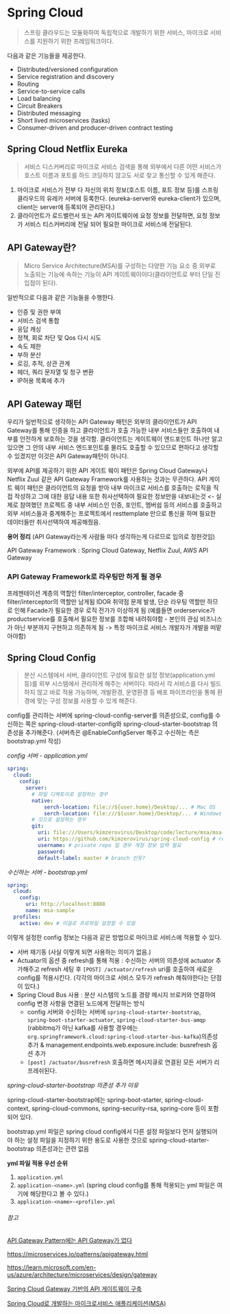 # Spring Cloud

> 스프링 클라우드는 모듈화하여 독립적으로 개발하기 위한 서비스, 마이크로 서비스를 지원하기 위한 프레임워크이다.

다음과 같은 기능들을 제공한다.

- Distributed/versioned configuration
- Service registration and discovery
- Routing
- Service-to-service calls
- Load balancing
- Circuit Breakers
- Distributed messaging
- Short lived microservices (tasks)
- Consumer-driven and producer-driven contract testing

## Spring Cloud Netflix Eureka

> 서비스 디스커버리로 마이크로 서비스 검색을 통해 외부에서 다른 어떤 서비스가 호스트 이름과 포트를 하드 코딩하지 않고도 서로 찾고 통신할 수 있게 해준다.

1. 마이크로 서비스가 전부 다 자신의 위치 정보(호스트 이름, 포트 정보 등)를 스프링 클라우드의 유레카 서버에 등록한다. (eureka-server와 eureka-client가 있으며, client는 server에 등록되어 관리된다.)
2. 클라이언트가 로드밸런서 또는 API 게이트웨이에 요청 정보를 전달하면, 요청 정보가 서비스 티스커버리에 전달 되어 필요한 마이크로 서비스에 전달된다.


## API Gateway란?

> Micro Service Architecture(MSA)를 구성하는 다양한 기능 요소 중 외부로 노출되는 기능에 속하는 기능이 API 게이트웨이이다(클라이언트로 부터 단일 진입점이 된다).

일반적으로 다음과 같은 기능들을 수행한다.

- 인증 및 권한 부여
- 서비스 검색 통합
- 응답 캐싱
- 정책, 회로 차단 및 Qos 다시 시도
- 속도 제한
- 부하 분산
- 로깅, 추적, 상관 관계
- 헤더, 쿼리 문자열 및 청구 변환
- IP허용 목록에 추가

## API Gateway 패턴

우리가 일반적으로 생각하는 API Gateway 패턴은 외부의 클라이언트가 API Gateway를 통해 인증을 하고 클라이언트가 호출 가능한 내부 서비스들만 호출하여 내부를 안전하게 보호하는 것을 생각함. 클라이언트는 게이트웨이 엔드포인트 하나만 알고 있으면 그 안의 내부 서비스 엔드포인트를 몰라도 호출할 수 있으므로 편하다고 생각할 수 있겠지만 이것은 API Gateway패턴이 아니다.<br/>

외부에 API를 제공하기 위한 API 게이트 웨이 패턴은 Spring Cloud Gateway나 Netflix Zuul 같은 API Gateway Framework를 사용하는 것과는 무관하다. API 게이트 웨이 패턴은 클라이언트의 요청을 받아 내부 마이크로 서비스를 호출하는 로직을 직접 작성하고 그에 대한 응답 내용 또한 취사선택하여 필요한 정보만을 내보내는것 <- 실제로 참여했던 프로젝트 중 내부 서비스인 인증, 포인트, 멤버쉽 등의 서비스를 호출하고 외부 서비스들과 중계해주는 프로젝트에서 resttemplate 만으로 통신을 하며 필요한 데이터들만 취사선택하여 제공해줬음. <br/>



**용어 정리** (API Gateway라는게 사람들 마다 생각하는게 다르므로 임의로 정한것임) <br/>

API Gateway Framework : Spring Cloud Gateway, Netflix Zuul, AWS API Gateway <br/>

### API Gateway Framework로 라우팅만 하게 될 경우

프레젠테이션 계층의 역할인 filter/interceptor, controller, facade 중 filter/interceptor의 역할만 남게됨 IDOR 취약점 문제 발생, 단순 라우팅 역할만 하므로 인해 Facade가 필요한 경우 로직 전가가 이상하게 됨 (예를들면 orderservice가 productservice를 호출해서 필요한 정보를 조합해 내려줘야함 - 본인의 관심 비즈니스가 아닌 부분까지 구현하고 의존하게 됨 -> 특정 마이크로 서비스 개발자가 개발을 떠맡아야함)

## Spring Cloud Config

> 분산 시스템에서 서버, 클라이언트 구성에 필요한 설정 정보(application.yml 등)를 외부 시스템에서 관리하게 해주는 서버이다. 따라서 각 서비스를 다시 빌드하지 않고 바로 적용 가능하며, 개발환경, 운영환경 등 배포 파이프라인을 통해 환경에 맞는 구성 정보를 사용할 수 있게 해준다.

config를 관리하는 서버에 spring-cloud-config-server를 의존성으로, config를 수신하는 쪽은 spring-cloud-starter-config와 spring-cloud-starter-bootstrap 의존성을 추가해준다. (서버측은 @EnableConfigServer 해주고 수신하는 측은 bootstrap.yml 작성)<br/>

*config 서버 - application.yml*

```yaml
spring:
  cloud:
    config:
      server:
        # 파일 디렉토리로 설정하는 경우
      	native:
      		serch-location: file://${user.home}/Desktop/... # Mac OS
      		serch-location: file:///${user.home}/Desktop/... # Windows
      	# 깃으로 설정하는 경우
        git:
          uri: file:///Users/kimzerovirus/Desktop/code/lecture/msa/msa-sample/git-local-repo # local
          uri: https://github.com/kimzerovirus/spring-cloud-config # remote
          username: # private repo 일 경우 계정 정보 입력 필요
          password:
          default-label: master # branch 인듯?
```

*수신하는 서버 - bootstrap.yml* 

```yaml
spring:
  cloud:
    config:
      uri: http://localhost:8888
      name: msa-sample
  profiles:
    active: dev # 이걸로 프로파일 설정할 수 있음
```

이렇게 설정한 config 정보는 다음과 같은 방법으로 마이크로 서비스에 적용할 수 있다.

- 서버 재기동 (사실 이렇게 되면 사용하는 의미가 없음.)
- Actuator의 옵션 중 refresh를 통해 적용 : 수신하는 서버의 의존성에 actuator 추가해주고 refresh 세팅 후 `[POST] /actuator/refresh` uri를 호출하여 새로운 config를 적용시킨다. (각각의 마이크로 서비스 모두가 refresh 해줘야한다는 단점이 있다.)
- Spring Cloud Bus 사용 : 분산 시스템의 노드를 경량 메시지 브로커와 연결하여 config 변경 사항을 연결된 노드에게 전달하는 방식
  - config 서버와 수신하는 서버에 `spring-cloud-starter-bootstrap`, `spring-boot-starter-actuator`, `spring-cloud-starter-bus-amqp` (rabbitmq가 아닌 kafka를 사용할 경우에는 `org.springframework.cloud:spring-cloud-starter-bus-kafka`)의존성 추가 & management.endpoints.web.exposure.include: busrefresh 옵션 추가
  - `[post] /actuator/busrefresh` 호출하면 메시지큐로 연결된 모든 서버가 리프레쉬된다.

*spring-cloud-starter-bootstrap 의존성 추가 이유*

spring-cloud-starter-bootstrap에는 spring-boot-starter, spring-cloud-context, spring-cloud-commons, spring-security-rsa, spring-core 등이 포함되어 있다. <br/>

bootstrap.yml 파일은 spring cloud config에서 다른 설정 파일보다 먼저 실행되어야 하는 설정 파일을 지정하기 위한 용도로 사용한 것으로 spring-cloud-starter-bootstrap 의존성과는 관련 없음

**yml 파일 적용 우선 순위**

1. `application.yml`
2. `application-<name>.yml` (spring cloud config를 통해 적용되는 yml 파일은 여기에 해당한다고 볼 수 있다.)
3. `application-<name>-<profile>.yml`



###### 참고

[API Gateway Pattern에는 API Gateway가 없다](https://www.youtube.com/watch?v=P2nM0_YptOA)

https://microservices.io/patterns/apigateway.html

https://learn.microsoft.com/en-us/azure/architecture/microservices/design/gateway

[Spring Cloud Gateway 기반의 API 게이트웨이 구축](https://s-core.co.kr/insight/view/spring-cloud-gateway-%EA%B8%B0%EB%B0%98%EC%9D%98-api-%EA%B2%8C%EC%9D%B4%ED%8A%B8%EC%9B%A8%EC%9D%B4-%EA%B5%AC%EC%B6%95/)

[Spring Cloud로 개발하는 마이크로서비스 애플리케이션(MSA)](https://www.inflearn.com/course/%EC%8A%A4%ED%94%84%EB%A7%81-%ED%81%B4%EB%9D%BC%EC%9A%B0%EB%93%9C-%EB%A7%88%EC%9D%B4%ED%81%AC%EB%A1%9C%EC%84%9C%EB%B9%84%EC%8A%A4)

